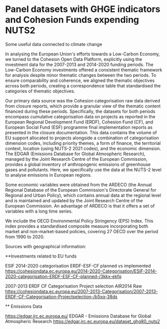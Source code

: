 # Panel datasets with GHGE indicators and Cohesion Funds expending NUTS2

Some useful data connected to climate change

In analysing the European Union's efforts towards a Low-Carbon Economy, we turned to the Cohesion Open Data Platform, explicitly using the investment data for the 2007-2013 and 2014-2020 funding periods. The Low-Carbon Economy investments offered a consistent thematic framework for analysis despite minor thematic changes between the two periods. To ensure comparability and coherence, we aligned the thematic objectives across both periods, creating a correspondence table that standardised the categories of thematic objectives.

Our primary data source was the Cohesion categorisation raw data derived from closure reports, which provide a granular view of the thematic content financed during these periods. Specifically, the datasets for both periods encompass cumulative categorisation data on projects as reported in the European Regional Development Fund (ERDF), Cohesion Fund (CF), and European Social Fund (ESF) programme final implementation reports as presented in the closure documentation. This data contains the volume of EU support allocated to projects alongside a combination of categorisation dimension codes, including priority themes, a form of finance, the territorial context, location (using NUTS-2 2021 codes), and the economic dimension.
The EDGAR (Emissions Database for Global Atmospheric Research), managed by the Joint Research Centre of the European Commission, provides a global inventory of anthropogenic emissions of greenhouse gases and pollutants. Here, we specifically use the data at the NUTS-2 level to analyse emissions in European regions.

Some economic variables were obtained from the ARDECO (the Annual Regional Database of the European Commission's Directorate General for Regional and Urban Policy), which contains annual data at the regional level and is maintained and updated by the Joint Research Centre of the European Commission. An advantage of ARDECO is that it offers a set of variables with a long time series.

We include the OECD Environmental Policy Stringency (EPS) Index. This index provides a standardised composite measure incorporating both market and non-market-based policies, covering 27 OECD over the period from 1990 to 2020.


Sources with geographical information:

**Investments related to EU funds

ESIF 2014-2020 categorisation ERDF-ESF-CF planned vs implemented
https://cohesiondata.ec.europa.eu/2014-2020-Categorisation/ESIF-2014-2020-categorisation-ERDF-ESF-CF-planned-/3kkx-ekfq

2007-2013 ERDF CF Categorisation Project selection AIR2014 Raw
https://cohesiondata.ec.europa.eu/2007-2013-Categorisation/2007-2013-ERDF-CF-Categorisation-Projectselection-/b5xq-38ds

** Emissions Data

https://edgar.jrc.ec.europa.eu/ 
EDGAR - Emissions Database for Global Atmospheric Research
https://edgar.jrc.ec.europa.eu/dataset_ghg80_nuts2

